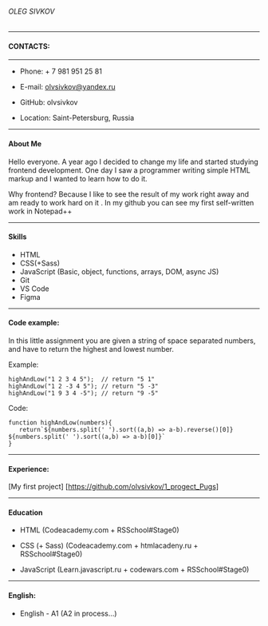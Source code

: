 

###### *OLEG SIVKOV*
*****

#### CONTACTS:
*****

* Phone: + 7 981 951 25 81

* E-mail: olvsivkov@yandex.ru

* GitHub: olvsivkov

* Location: Saint-Petersburg, Russia
*****

#### About Me
Hello everyone. A year ago I decided to change my life and started studying frontend development. One day I saw a programmer writing simple HTML markup and I wanted to learn how to do it. 

Why frontend? Because I like to see the result of my work right away and am ready to work hard on it . In my github you can see my first self-written work in Notepad++
*****

#### Skills

* HTML
* CSS(+Sass) 
* JavaScript (Basic, object, functions, arrays, DOM, async JS)
* Git
* VS Code
* Figma
*****

#### Code example:

In this little assignment you are given a string of space separated numbers, and have to return the highest and lowest number.

Example:
```
highAndLow("1 2 3 4 5");  // return "5 1"
highAndLow("1 2 -3 4 5"); // return "5 -3"
highAndLow("1 9 3 4 -5"); // return "9 -5"
```
Code:
```
function highAndLow(numbers){
   return`${numbers.split(' ').sort((a,b) => a-b).reverse()[0]} ${numbers.split(' ').sort((a,b) => a-b)[0]}`
}
```
****
#### Experience:

[My first project] [https://github.com/olvsivkov/1_progect_Pugs]
*****

#### Education

* HTML (Codeacademy.com + RSSchool#Stage0)

* CSS (+ Sass) (Codeacademy.com + htmlacadeny.ru + RSSchool#Stage0)

* JavaScript (Learn.javascript.ru + codewars.com + RSSchool#Stage0)
*****

#### English:

* English - A1 (A2 in process…)